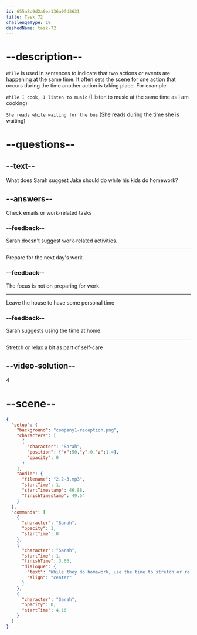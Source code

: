 ```yaml
---
id: 655a8c9d2a0ea136a0fd3631
title: Task 72
challengeType: 19
dashedName: task-72
---
```


<!-- (Audio) Sarah: While they do homework, use the time to stretch or relax a bit.
-->

# --description--

`While` is used in sentences to indicate that two actions or events are happening at the same time. It often sets the scene for one action that occurs during the time another action is taking place. For example:

`While I cook, I listen to music` (I listen to music at the same time as I am cooking)

`She reads while waiting for the bus` (She reads during the time she is waiting)

# --questions--

## --text--

What does Sarah suggest Jake should do while his kids do homework?

## --answers--

Check emails or work-related tasks

### --feedback--

Sarah doesn't suggest work-related activities.

---

Prepare for the next day's work

### --feedback--

The focus is not on preparing for work.

---

Leave the house to have some personal time

### --feedback--

Sarah suggests using the time at home.

---

Stretch or relax a bit as part of self-care

## --video-solution--

4

# --scene--

```json
{
  "setup": {
    "background": "company1-reception.png",
    "characters": [
      {
        "character": "Sarah",
        "position": {"x":50,"y":0,"z":1.4},
        "opacity": 0
      }
    ],
    "audio": {
      "filename": "2.2-3.mp3",
      "startTime": 1,
      "startTimestamp": 46.88,
      "finishTimestamp": 49.54
    }
  },
  "commands": [
    {
      "character": "Sarah",
      "opacity": 1,
      "startTime": 0
    },
    {
      "character": "Sarah",
      "startTime": 1,
      "finishTime": 3.66,
      "dialogue": {
        "text": "While they do homework, use the time to stretch or relax a bit.",
        "align": "center"
      }
    },
    {
      "character": "Sarah",
      "opacity": 0,
      "startTime": 4.16
    }
  ]
}
```
